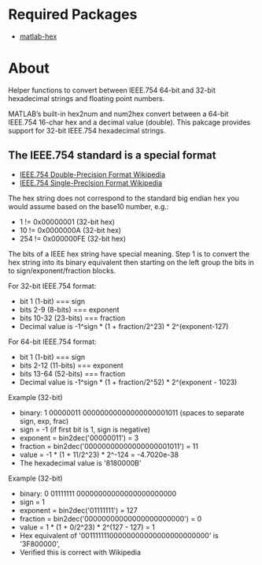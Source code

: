 # Required Packages

- [matlab-hex](https://github.com/cnanders/matlab-hex.git)

# About

Helper functions to convert between IEEE.754 64-bit and 32-bit hexadecimal strings and floating point numbers.  

MATLAB’s built-in hex2num and num2hex convert between a 64-bit IEEE.754 16-char hex and a decimal value (double).  This pakcage provides support for 32-bit IEEE.754 hexadecimal strings.

## The IEEE.754 standard is a special format

- [IEEE.754 Double-Precision Format Wikipedia](https://en.wikipedia.org/wiki/Double-precision_floating-point_format)
- [IEEE.754 Single-Precision Format Wikipedia](https://en.wikipedia.org/wiki/Single-precision_floating-point_format)

The hex string does not correspond to the standard big endian hex you would assume based on the base10 number, e.g.:

- 1     != 0x00000001 (32-bit hex)
- 10    != 0x0000000A (32-bit hex)
- 254   != 0x000000FE (32-bit hex)

The bits of a IEEE hex string have special meaning.  Step 1 is to
convert the hex string into its binary equivalent then starting on
the left group the bits in to sign/exponent/fraction blocks. 

For 32-bit IEEE.754 format:
- bit     1       (1-bit)     === sign
- bits    2-9     (8-bits)     === exponent
- bits    10-32   (23-bits)    === fraction
- Decimal value is -1^sign * (1 + fraction/2^23) * 2^(exponent-127)

For 64-bit IEEE.754 format:
- bit     1       (1-bit)     === sign
- bits    2-12    (11-bits)    === exponent
- bits    13-64   (52-bits)    === fraction  
- Decimal value is -1^sign * (1 + fraction/2^52) * 2^(exponent - 1023)

Example (32-bit)
- binary: 1 00000011 00000000000000000001011 (spaces to separate sign, exp, frac)
- sign = -1 (if first bit is 1, sign is negative)
- exponent = bin2dec('00000011') = 3
- fraction = bin2dec('00000000000000000001011') = 11
- value = -1 * (1 + 11/2^23) * 2^-124 = -4.7020e-38
- The hexadecimal value is '8180000B'

Example (32-bit)
- binary: 0 01111111 00000000000000000000000
- sign = 1
- exponent = bin2dec('01111111') = 127
- fraction = bin2dec('00000000000000000000000') = 0
- value = 1 * (1 + 0/2^23) * 2^(127 - 127) = 1
- Hex equivalent of '00111111100000000000000000000000' is '3F800000',
- Verified this is correct with Wikipedia 



